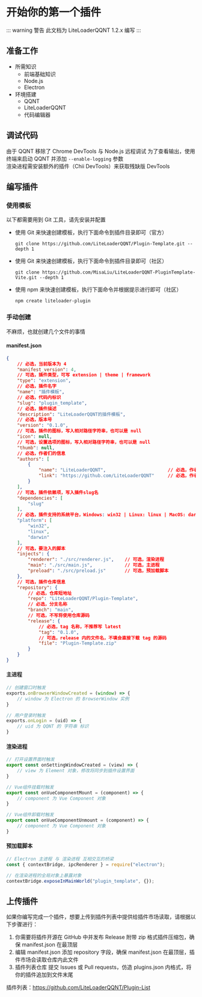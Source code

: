 # 开始你的第一个插件

::: warning 警告
此文档为 LiteLoaderQQNT 1.2.x 编写
:::



## 准备工作

- 所需知识
  - 前端基础知识
  - Node.js
  - Electron
- 环境搭建
  - QQNT
  - LiteLoaderQQNT
  - 代码编辑器



## 调试代码

由于 QQNT 移除了 Chrome DevTools 与 Node.js 远程调试
为了查看输出，使用终端来启动 QQNT 并添加 `--enable-logging` 参数  
渲染进程需安装额外的插件（Chii DevTools）来获取残缺版 DevTools



## 编写插件

### 使用模板

以下都需要用到 Git 工具，请先安装并配置

- 使用 Git 来快速创建模板，执行下面命令到插件目录即可（官方）
    ``` shell
    git clone https://github.com/LiteLoaderQQNT/Plugin-Template.git --depth 1
    ```
- 使用 Git 来快速创建模板，执行下面命令到插件目录即可（社区）
    ``` shell
    git clone https://github.com/MisaLiu/LiteLoaderQQNT-PluginTemplate-Vite.git --depth 1
    ```
- 使用 npm 来快速创建模板，执行下面命令并根据提示进行即可（社区）
    ```shell
    npm create liteloader-plugin
    ```

### 手动创建

不麻烦，也就创建几个文件的事情

#### manifest.json

``` json
{
    // 必选，当前版本为 4
    "manifest_version": 4,
    // 可选，插件类型，可写 extension | theme | framework
    "type": "extension",
    // 必选，插件名字
    "name": "插件模板",
    // 必选，代码内标识
    "slug": "plugin_template",
    // 必选，插件描述
    "description": "LiteLoaderQQNT的插件模板",
    // 必选，版本号
    "version": "0.1.0",
    // 可选，插件的图标，写入相对路径字符串，也可以是 null
    "icon": null,
    // 可选，设置选项的图标，写入相对路径字符串，也可以是 null
    "thumb": null,
    // 必选，作者们的信息
    "authors": [
        {
            "name": "LiteLoaderQQNT",                       // 必选，作者名字
            "link": "https://github.com/LiteLoaderQQNT"     // 必选，作者链接
        }
    ],
    // 可选，插件依赖项，写入插件slug名
    "dependencies": [
        "slug"
    ],
    // 必选，插件支持的系统平台，Windows: win32 | Linux: linux | MacOS: darwin
    "platform": [
        "win32",
        "linux",
        "darwin"
    ],
    // 可选，要注入的脚本
    "injects": {
        "renderer": "./src/renderer.js",    // 可选，渲染进程
        "main": "./src/main.js",            // 可选，主进程
        "preload": "./src/preload.js"       // 可选，预加载脚本
    },
    // 可选，插件仓库信息
    "repository": {
        // 必选，仓库短地址
        "repo": "LiteLoaderQQNT/Plugin-Template",
        // 必选，分支名称
        "branch": "main",
        // 可选，不写将使用仓库源码
        "release": {
            // 必选，tag 名称，不推荐写 latest
            "tag": "0.1.0",
            // 可选，release 内的文件名，不填会直接下载 tag 的源码
            "file": "Plugin-Template.zip"
        }
    }
}
```

#### 主进程

``` javascript
// 创建窗口时触发
exports.onBrowserWindowCreated = (window) => {
    // window 为 Electron 的 BrowserWindow 实例
}

// 用户登录时触发
exports.onLogin = (uid) => {
    // uid 为 QQNT 的 字符串 标识
}
```

#### 渲染进程

``` javascript
// 打开设置界面时触发
export const onSettingWindowCreated = (view) => {
    // view 为 Element 对象，修改将同步到插件设置界面
}

// Vue组件挂载时触发
export const onVueComponentMount = (component) => {
    // component 为 Vue Component 对象
}

// Vue组件卸载时触发
export const onVueComponentUnmount = (component) => {
    // component 为 Vue Component 对象
}
```

#### 预加载脚本

``` javascript
// Electron 主进程 与 渲染进程 互相交互的桥梁
const { contextBridge, ipcRenderer } = require("electron");

// 在渲染进程的全局对象上暴露对象
contextBridge.exposeInMainWorld("plugin_template", {});
```



## 上传插件

如果你编写完成一个插件，想要上传到插件列表中提供给插件市场读取，请根据以下步骤进行：

1. 你需要将插件开源在 GitHub 中并发布 Release 附带 zip 格式插件压缩包，确保 manifest.json 在最顶层
2. 编辑 manifest.json 添加 repository 字段，确保 manifest.json 在最顶层，插件市场会读取仓库内此文件
3. 插件列表仓库 提交 Issues 或 Pull requests，仿造 plugins.json 内格式，将你的插件追加到文件末尾

插件列表：https://github.com/LiteLoaderQQNT/Plugin-List
